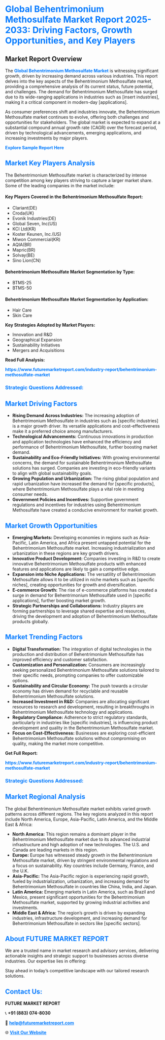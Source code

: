 <h1 style="color: #007BFF;">Global Behentrimonium Methosulfate Market Report 2025-2033: Driving Factors, Growth Opportunities, and Key Players</h1>

<section id="overview">
<h2>Market Report Overview</h2>
<p>The <a href="https://www.futuremarketreport.com/industry-report/behentrimonium-methosulfate-market" style="color: #007BFF; text-decoration: none;"><strong>Global Behentrimonium Methosulfate Market</strong></a> is witnessing significant growth, driven by increasing demand across various industries. This report delves into the key aspects of the Behentrimonium Methosulfate market, providing a comprehensive analysis of its current status, future potential, and challenges. The demand for Behentrimonium Methosulfate has surged due to its wide-ranging applications in industries such as [insert industries], making it a critical component in modern-day [applications].</p>
<p>As consumer preferences shift and industries innovate, the Behentrimonium Methosulfate market continues to evolve, offering both challenges and opportunities for stakeholders. The global market is expected to expand at a substantial compound annual growth rate (CAGR) over the forecast period, driven by technological advancements, emerging applications, and increasing investments by major players.</p>
</section>

<section id="overview">
<p><a href="https://www.futuremarketreport.com/request-sample/reportId=96709" style="color: #007BFF; text-decoration: none;"><strong>Explore Sample Report Here</strong></a></p>
</section>

<section id="key-players">
<h2 style="color: #007BFF;">Market Key Players Analysis</h2>
<p>The Behentrimonium Methosulfate market is characterized by intense competition among key players striving to capture a larger market share. Some of the leading companies in the market include:</p>
<h4>Key Players Covered in the Behentrimonium Methosulfate Report:</h4>
<ul><li>Clariant(DE)</li><li>Croda(UK)</li><li>Evonik Industries(DE)</li><li>Global Seven, Inc(US)</li><li>KCI Ltd(KR)</li><li>Koster Keunen, Inc.(US)</li><li>Miwon Commercial(KR)</li><li>AQIA(BR)</li><li>Mapric(BR)</li><li>Solvay(BE)</li><li>Sino Lion(CN)</li></ul>
<h4>Behentrimonium Methosulfate Market Segmentation by Type:</h4>
<ul><li>BTMS-25</li><li>BTMS-50</li></ul>

<h4>Behentrimonium Methosulfate Market Segmentation by Application:</h4>
<ul><li>Hair Care</li><li>Skin Care</li></ul>
<p><strong>Key Strategies Adopted by Market Players:</strong></p>
<ul>
<li>Innovation and R&D</li>
<li>Geographical Expansion</li>
<li>Sustainability Initiatives</li>
<li>Mergers and Acquisitions</li>
</ul>
</section>

<section>
<p><strong>Read Full Analysis: </strong></p><a href="https://www.futuremarketreport.com/industry-report/behentrimonium-methosulfate-market" style="color: #007BFF; text-decoration: none;"><strong>https://www.futuremarketreport.com/industry-report/behentrimonium-methosulfate-market</strong></a>
<h3 style="color: #007BFF;">Strategic Questions Addressed:</h3>
</section>

<section id="driving-factors">
<h2 style="color: #007BFF;">Market Driving Factors</h2>
<ul>
<li><strong>Rising Demand Across Industries:</strong> The increasing adoption of Behentrimonium Methosulfate in industries such as [specific industries] is a major growth driver. Its versatile applications and cost-effectiveness make it a preferred choice among manufacturers.</li>
<li><strong>Technological Advancements:</strong> Continuous innovations in production and application technologies have enhanced the efficiency and performance of Behentrimonium Methosulfate, further boosting market demand.</li>
<li><strong>Sustainability and Eco-Friendly Initiatives:</strong> With growing environmental concerns, the demand for sustainable Behentrimonium Methosulfate solutions has surged. Companies are investing in eco-friendly variants to align with global sustainability goals.</li>
<li><strong>Growing Population and Urbanization:</strong> The rising global population and rapid urbanization have increased the demand for [specific products], where Behentrimonium Methosulfate plays a vital role in meeting consumer needs.</li>
<li><strong>Government Policies and Incentives:</strong> Supportive government regulations and incentives for industries using Behentrimonium Methosulfate have created a conducive environment for market growth.</li>
</ul>
</section>

<section id="growth-opportunities">
<h2 style="color: #007BFF;">Market Growth Opportunities</h2>
<ul>
<li><strong>Emerging Markets:</strong> Developing economies in regions such as Asia-Pacific, Latin America, and Africa present untapped potential for the Behentrimonium Methosulfate market. Increasing industrialization and urbanization in these regions are key growth drivers.</li>
<li><strong>Innovative Product Development:</strong> Companies investing in R&D to create innovative Behentrimonium Methosulfate products with enhanced features and applications are likely to gain a competitive edge.</li>
<li><strong>Expansion into Niche Applications:</strong> The versatility of Behentrimonium Methosulfate allows it to be utilized in niche markets such as [specific niches], creating opportunities for growth and diversification.</li>
<li><strong>E-commerce Growth:</strong> The rise of e-commerce platforms has created a surge in demand for Behentrimonium Methosulfate used in [specific applications], further boosting market growth.</li>
<li><strong>Strategic Partnerships and Collaborations:</strong> Industry players are forming partnerships to leverage shared expertise and resources, driving the development and adoption of Behentrimonium Methosulfate products globally.</li>
</ul>
</section>

<section id="trending-factors">
<h2 style="color: #007BFF;">Market Trending Factors</h2>
<ul>
<li><strong>Digital Transformation:</strong> The integration of digital technologies in the production and distribution of Behentrimonium Methosulfate has improved efficiency and customer satisfaction.</li>
<li><strong>Customization and Personalization:</strong> Consumers are increasingly seeking personalized Behentrimonium Methosulfate solutions tailored to their specific needs, prompting companies to offer customizable options.</li>
<li><strong>Sustainability and Circular Economy:</strong> The push towards a circular economy has driven demand for recyclable and reusable Behentrimonium Methosulfate solutions.</li>
<li><strong>Increased Investment in R&D:</strong> Companies are allocating significant resources to research and development, resulting in breakthroughs in Behentrimonium Methosulfate technology and applications.</li>
<li><strong>Regulatory Compliance:</strong> Adherence to strict regulatory standards, particularly in industries like [specific industries], is influencing product development and quality in the Behentrimonium Methosulfate market.</li>
<li><strong>Focus on Cost-Effectiveness:</strong> Businesses are exploring cost-efficient Behentrimonium Methosulfate solutions without compromising on quality, making the market more competitive.</li>
</ul>
</section>

<section>
<p><strong>Get Full Report: </strong></p><a href="https://www.futuremarketreport.com/industry-report/behentrimonium-methosulfate-market" style="color: #007BFF; text-decoration: none;"><strong>https://www.futuremarketreport.com/industry-report/behentrimonium-methosulfate-market</strong></a>
<h3 style="color: #007BFF;">Strategic Questions Addressed:</h3>
</section>


<section id="regional-analysis">
<h2 style="color: #007BFF;">Market Regional Analysis</h2>
<p>The global Behentrimonium Methosulfate market exhibits varied growth patterns across different regions. The key regions analyzed in this report include North America, Europe, Asia-Pacific, Latin America, and the Middle East & Africa:</p>
<ul>
<li><strong>North America:</strong> This region remains a dominant player in the Behentrimonium Methosulfate market due to its advanced industrial infrastructure and high adoption of new technologies. The U.S. and Canada are leading markets in this region.</li>
<li><strong>Europe:</strong> Europe has witnessed steady growth in the Behentrimonium Methosulfate market, driven by stringent environmental regulations and a focus on sustainability. Key countries include Germany, France, and the U.K.</li>
<li><strong>Asia-Pacific:</strong> The Asia-Pacific region is experiencing rapid growth, fueled by industrialization, urbanization, and increasing demand for Behentrimonium Methosulfate in countries like China, India, and Japan.</li>
<li><strong>Latin America:</strong> Emerging markets in Latin America, such as Brazil and Mexico, present significant opportunities for the Behentrimonium Methosulfate market, supported by growing industrial activities and investments.</li>
<li><strong>Middle East & Africa:</strong> The region’s growth is driven by expanding industries, infrastructure development, and increasing demand for Behentrimonium Methosulfate in sectors like [specific sectors].</li>
</ul>
</section>

<footer>
<h2 style="color: #007BFF;">About FUTURE MARKET REPORT</h2>
<p>We are a trusted name in market research and advisory services, delivering actionable insights and strategic support to businesses across diverse industries. Our expertise lies in offering:</p>

<p>Stay ahead in today’s competitive landscape with our tailored research solutions.</p>

<h2 style="color: #007BFF;">Contact Us:</h2>
<p><strong>FUTURE MARKET REPORT</strong></p>
<p>📞 <strong>+91 (883) 074-8030</strong></p>
<p>📧 <strong><a href="mailto:help@futuremarketreport.com" style="color: #007BFF;">help@futuremarketreport.com</a></strong></p>
<p>🌐 <strong><a href="https://www.futuremarketreport.com/" style="color: #007BFF;">Visit Our Website</a></strong></p>
</footer>